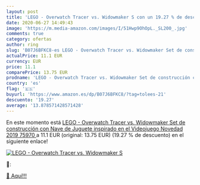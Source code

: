 ```yaml
---
layout: post
title: 'LEGO - Overwatch Tracer vs. Widowmaker S con un 19.27 % de descuento'
date: 2020-06-27 14:49:43
image: 'https://m.media-amazon.com/images/I/51Hwp9OhOpL._SL200_.jpg'
comments: true
category: ofertas
author: ring
slug: 'B07J6BFKC8-es LEGO - Overwatch Tracer vs. Widowmaker Set de construcción con Nave de Juguete inspirado en el Videojuego  Novedad 2019  75970 '
actualPrice: 11.1 EUR
currency: EUR
price: 11.1
comparePrice: 13.75 EUR
prodname: 'LEGO - Overwatch Tracer vs. Widowmaker Set de construcción con Nave de Juguete inspirado en el Videojuego  Novedad 2019  75970 '
country: 'es'
flag: '🇪🇸'
buyurl: 'https://www.amazon.es/dp/B07J6BFKC8/?tag=tolees-21'
descuento: '19.27'
average: '13.878571428571428'
---
```


En este momento está [LEGO - Overwatch Tracer vs. Widowmaker Set de construcción con Nave de Juguete inspirado en el Videojuego  Novedad 2019  75970 ](https://www.amazon.es/dp/B07J6BFKC8/?tag=tolees-21) a 11.1 EUR (original: 13.75 EUR) (19.27 %  de descuento) en el siguiente enlace!

[![LEGO - Overwatch Tracer vs. Widowmaker S](https://m.media-amazon.com/images/I/51Hwp9OhOpL._SL200_.jpg)](https://www.amazon.es/dp/B07J6BFKC8/?tag=tolees-21)

🔎:


[🛒 Aquí!!!](https://www.amazon.es/dp/B07J6BFKC8/?tag=tolees-21)
